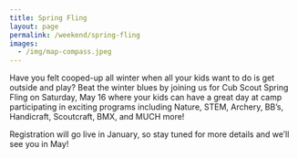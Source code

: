 ```yaml
---
title: Spring Fling
layout: page
permalink: /weekend/spring-fling
images:
  - /img/map-compass.jpeg
---
```


Have you felt cooped-up all winter when all your kids want to do is get outside and play? Beat the winter blues by joining us for Cub Scout Spring Fling on Saturday, May 16 where your kids can have a great day at camp participating in exciting programs including Nature, STEM, Archery, BB’s, Handicraft, Scoutcraft, BMX, and MUCH more!

Registration will go live in January, so stay tuned for more details and we’ll see you in May!


